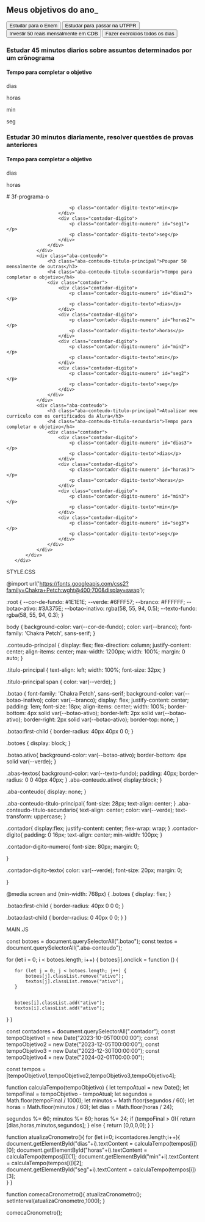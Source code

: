 <!DOCTYPE html>
<html lang="pt-br">


<head>
   <meta charset="UTF-8">
   <meta name="viewport" content="width=device-width, initial-scale=1.0">
   <title>Meus objetivos do ano</title>
   <link rel="stylesheet" href="style.css">
</head>


<body>
   <section class="conteudo-principal">
       <h2 class="titulo-principal">Meus objetivos do ano<span>_</span></h2>
       <div class="conteudo">
           <div class="botoes">
               <button class="botao ativo">Estudar para o Enem</button>
               <button class="botao">Estudar para passar na UTFPR</button>
               <button class="botao">Investir 50 reais mensalmente em CDB</button>
               <button class="botao">Fazer exercícios todos os dias</button>
           </div>
           <div class="abas-textos">
               <div class="aba-conteudo ativo">
                   <h3 class="aba-conteudo-titulo-principal">Estudar 45 minutos diarios sobre assuntos determinados por um crônograma</h3>
                   <h4 class="aba-conteudo-titulo-secundario">Tempo para completar o objetivo</h4>
                   <div class="contador">
                       <div class="contador-digito">
                           <p class="contador-digito-numero" id="dias0"></p>
                           <p class="contador-digito-texto">dias</p>
                       </div>
                       <div class="contador-digito">
                           <p class="contador-digito-numero" id="horas0"></p>
                           <p class="contador-digito-texto">horas</p>
                       </div>
                       <div class="contador-digito">
                           <p class="contador-digito-numero" id="min0"></p>
                           <p class="contador-digito-texto">min</p>
                       </div>
                       <div class="contador-digito">
                           <p class="contador-digito-numero" id="seg0"></p>
                           <p class="contador-digito-texto">seg</p>
                       </div>
                   </div>
               </div>
               <div class="aba-conteudo">
                   <h3 class="aba-conteudo-titulo-principal">Estudar 30 minutos diariamente, resolver questões de provas anteriores</h3>
                   <h4 class="aba-conteudo-titulo-secundario">Tempo para completar o objetivo</h4>
                   <div class="contador">
                       <div class="contador-digito">
                           <p class="contador-digito-numero" id="dias1"></p>
                           <p class="contador-digito-texto">dias</p>
                       </div>
                       <div class="contador-digito">
                           <p class="contador-digito-numero" id="horas1"></p>
                           <p class="contador-digito-texto">horas</p>
                       </div>
                       <div class="contador-digito">
                           <p class="contador-digito-numero" id="min1"></p># 3f-programa-o
<DOCTYPE html>
<html lang="pt-br">
<head>
  <meta charset="UTF-8"
    <meta name="viewport" content=width-device, initial-scale=0.1 
</head>

                           <p class="contador-digito-texto">min</p>
                       </div>
                       <div class="contador-digito">
                           <p class="contador-digito-numero" id="seg1"></p>
                           <p class="contador-digito-texto">seg</p>
                       </div>
                   </div>
               </div>
               <div class="aba-conteudo">
                   <h3 class="aba-conteudo-titulo-principal">Poupar 50 mensalmente de outras</h3>
                   <h4 class="aba-conteudo-titulo-secundario">Tempo para completar o objetivo</h4>
                   <div class="contador">
                       <div class="contador-digito">
                           <p class="contador-digito-numero" id="dias2"></p>
                           <p class="contador-digito-texto">dias</p>
                       </div>
                       <div class="contador-digito">
                           <p class="contador-digito-numero" id="horas2"></p>
                           <p class="contador-digito-texto">horas</p>
                       </div>
                       <div class="contador-digito">
                           <p class="contador-digito-numero" id="min2"></p>
                           <p class="contador-digito-texto">min</p>
                       </div>
                       <div class="contador-digito">
                           <p class="contador-digito-numero" id="seg2"></p>
                           <p class="contador-digito-texto">seg</p>
                       </div>
                   </div>
               </div>
               <div class="aba-conteudo">
                   <h3 class="aba-conteudo-titulo-principal">Atualizar meu curriculo com os certificados da Alura</h3>
                   <h4 class="aba-conteudo-titulo-secundario">Tempo para completar o objetivo</h4>
                   <div class="contador">
                       <div class="contador-digito">
                           <p class="contador-digito-numero" id="dias3"></p>
                           <p class="contador-digito-texto">dias</p>
                       </div>
                       <div class="contador-digito">
                           <p class="contador-digito-numero" id="horas3"></p>
                           <p class="contador-digito-texto">horas</p>
                       </div>
                       <div class="contador-digito">
                           <p class="contador-digito-numero" id="min3"></p>
                           <p class="contador-digito-texto">min</p>
                       </div>
                       <div class="contador-digito">
                           <p class="contador-digito-numero" id="seg3"></p>
                           <p class="contador-digito-texto">seg</p>
                       </div>
                   </div>
               </div>
           </div>
       </div>
   </section>
   <script src="main.js"></script>
</body>


</html>





STYLE.CSS

@import url('https://fonts.googleapis.com/css2?family=Chakra+Petch:wght@400;700&display=swap');


:root {
   --cor-de-fundo: #1E1E1E;
   --verde: #6FFF57;
   --branco: #FFFFFF;
   --botao-ativo: #3A375E;
   --botao-inativo: rgba(58, 55, 94, 0.5);
   --texto-fundo: rgba(58, 55, 94, 0.3);
}


body {
   background-color: var(--cor-de-fundo);
   color: var(--branco);
   font-family: 'Chakra Petch', sans-serif;
}




.conteudo-principal {
   display: flex;
   flex-direction: column;
   justify-content: center;
   align-items: center;
   max-width: 1200px;
   width: 100%;
   margin: 0 auto;
}


.titulo-principal {
   text-align: left;
   width: 100%;
   font-size: 32px;
}


.titulo-principal span {
   color: var(--verde);
}




.botao {
   font-family: 'Chakra Petch', sans-serif;
   background-color: var(--botao-inativo);
   color: var(--branco);
   display: flex;
   justify-content: center;
   padding: 1em;
   font-size: 18px;
   align-items: center;
   width: 100%;
   border-bottom: 4px solid var(--botao-ativo);
   border-left: 2px solid var(--botao-ativo);
   border-right: 2px solid var(--botao-ativo);
   border-top: none;
}


.botao:first-child {
   border-radius: 40px 40px 0 0;
}


.botoes {
   display: block;
}


.botao.ativo{
   background-color: var(--botao-ativo);
   border-bottom: 4px solid var(--verde);
}


.abas-textos{
   background-color: var(--texto-fundo);
   padding: 40px;
   border-radius: 0 0 40px 40px;
}
.aba-conteudo.ativo{
   display:block;
}


.aba-conteudo{
   display: none;
}


.aba-conteudo-titulo-principal{
   font-size: 28px;
   text-align: center;
}
.aba-conteudo-titulo-secundario{
   text-align: center;
   color: var(--verde);
   text-transform: uppercase;
}


.contador{
   display:flex;
   justify-content: center;
   flex-wrap: wrap;
}
.contador-digito{
   padding: 0 16px;
   text-align: center;
   min-width: 100px;
}


.contador-digito-numero{
   font-size: 80px;
   margin: 0;


}


.contador-digito-texto{
   color: var(--verde);
   font-size: 20px;
   margin: 0;


}


@media screen and (min-width: 768px) {
   .botoes {
       display: flex;
   }


   .botao:first-child {
       border-radius: 40px 0 0 0;
   }


   .botao:last-child {
       border-radius: 0 40px 0 0;
   }
}


MAIN.JS

const botoes = document.querySelectorAll(".botao");
const textos = document.querySelectorAll(".aba-conteudo");


for (let i = 0; i < botoes.length; i++) {
   botoes[i].onclick = function () {


       for (let j = 0; j < botoes.length; j++) {
           botoes[j].classList.remove("ativo");
           textos[j].classList.remove("ativo");
       }


       botoes[i].classList.add("ativo");
       textos[i].classList.add("ativo");
   }
}


const contadores = document.querySelectorAll(".contador");
const tempoObjetivo1 = new Date("2023-10-05T00:00:00");
const tempoObjetivo2 = new Date("2023-12-05T00:00:00");
const tempoObjetivo3 = new Date("2023-12-30T00:00:00");
const tempoObjetivo4 = new Date("2024-02-01T00:00:00");


const tempos = [tempoObjetivo1,tempoObjetivo2,tempoObjetivo3,tempoObjetivo4];




function calculaTempo(tempoObjetivo) {
   let tempoAtual = new Date();
   let tempoFinal = tempoObjetivo - tempoAtual;
   let segundos = Math.floor(tempoFinal / 1000);
   let minutos = Math.floor(segundos / 60);
   let horas = Math.floor(minutos / 60);
   let dias = Math.floor(horas / 24);


   segundos %= 60;
   minutos %= 60;
   horas %= 24;
   if (tempoFinal > 0){
       return [dias,horas,minutos,segundos];
   } else {
       return [0,0,0,0];
   }
}


function atualizaCronometro(){
   for (let i=0; i<contadores.length;i++){
       document.getElementById("dias"+i).textContent = calculaTempo(tempos[i])[0];
       document.getElementById("horas"+i).textContent = calculaTempo(tempos[i])[1];
       document.getElementById("min"+i).textContent = calculaTempo(tempos[i])[2];
       document.getElementById("seg"+i).textContent = calculaTempo(tempos[i])[3];  
   }
}


function comecaCronometro(){
   atualizaCronometro();
   setInterval(atualizaCronometro,1000);
}


comecaCronometro();
